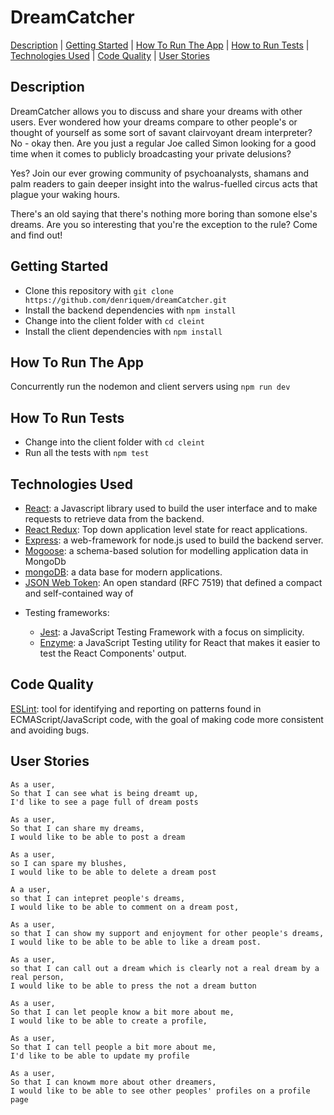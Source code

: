 # DreamCatcher

[Description](#description) | [Getting Started](#getting-started) | [How To Run The App](#how-to-run-the-app) | [How to Run Tests](#how-to-run-tests) | [Technologies Used](#technologies-used) | [Code Quality](#code-quality) | [User Stories](#user-stories)

## Description

DreamCatcher allows you to discuss and share your dreams with other users. Ever wondered how your dreams compare to other people's or thought of yourself as some sort of savant clairvoyant dream interpreter? No - okay then. Are you just a regular Joe called Simon looking for a good time when it comes to publicly broadcasting your private delusions?

Yes? Join our ever growing community of psychoanalysts, shamans and palm readers to gain deeper insight into the walrus-fuelled circus acts that plague your waking hours.

There's an old saying that there's nothing more boring than somone else's dreams. Are you so interesting that you're the exception to the rule? Come and find out!

## Getting Started

- Clone this repository with `git clone https://github.com/denriquem/dreamCatcher.git`
- Install the backend dependencies with `npm install`
- Change into the client folder with `cd cleint`
- Install the client dependencies with `npm install`

## How To Run The App

Concurrently run the nodemon and client servers using `npm run dev`

## How To Run Tests

- Change into the client folder with `cd cleint`
- Run all the tests with `npm test`

## Technologies Used

- [React](https://reactjs.org/): a Javascript library used to build the user interface and to make requests to retrieve data from the backend.
- [React Redux](https://react-redux.js.org/): Top down application level state for react applications.
- [Express](https://expressjs.com/): a web-framework for node.js used to build the backend server.
- [Mogoose](https://mongoosejs.com/): a schema-based solution for modelling application data in MongoDb
- [mongoDB](https://www.mongodb.com/): a data base for modern applications.
- [JSON Web Token](https://jwt.io/introduction/): An open standard (RFC 7519) that defined a compact and self-contained way of

* Testing frameworks:

  - [Jest](https://jestjs.io/): a JavaScript Testing Framework with a focus on simplicity.
  - [Enzyme](https://www.npmjs.com/package/enzyme): a JavaScript Testing utility for React that makes it easier to test the React Components' output.

## Code Quality

[ESLint](https://eslint.org/): tool for identifying and reporting on patterns found in ECMAScript/JavaScript code, with the goal of making code more consistent and avoiding bugs.

## User Stories

```
As a user,
So that I can see what is being dreamt up,
I'd like to see a page full of dream posts

As a user,
So that I can share my dreams,
I would like to be able to post a dream

As a user,
so I can spare my blushes,
I would like to be able to delete a dream post

A a user,
so that I can intepret people's dreams,
I would like to be able to comment on a dream post,

As a user,
so that I can show my support and enjoyment for other people's dreams,
I would like to be able to be able to like a dream post.

As a user,
so that I can call out a dream which is clearly not a real dream by a real person,
I would like to be able to press the not a dream button

As a user,
So that I can let people know a bit more about me,
I would like to be able to create a profile,

As a user,
So that I can tell people a bit more about me,
I'd like to be able to update my profile

As a user,
So that I can knowm more about other dreamers,
I would like to be able to see other peoples' profiles on a profile page
```
